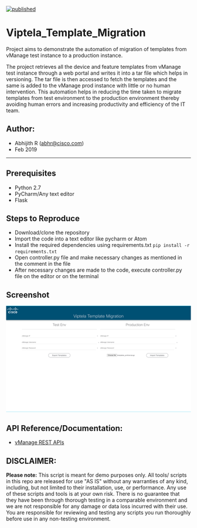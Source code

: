 [![published](https://static.production.devnetcloud.com/codeexchange/assets/images/devnet-published.svg)](https://developer.cisco.com/codeexchange/github/repo/gve-sw/Viptela_Template_Migration-master)

# Viptela_Template_Migration
Project aims to demonstrate the automation of migration of templates from vManage test instance to a production instance.

The project retrieves all the device and feature templates from vManage test instance through a web portal and writes it into a tar file which helps in versioning. The tar file is then accessed to fetch the templates and the same is added to the vManage prod instance with little or no human intervention. This automation helps in reducing the time taken to migrate templates from test environment to the production environment thereby avoiding human errors and increasing productivity and efficiency of the IT team.

## Author:

* Abhijith R (abhr@cisco.com)
*  Feb 2019
***

## Prerequisites
* Python 2.7
* PyCharm/Any text editor
* Flask

## Steps to Reproduce
* Download/clone the repository
* Import the code into a text editor like pycharm or Atom
* Install the required dependencies using requirements.txt ```pip install -r requirements.txt```
* Open controller.py file and make necessary changes as mentioned in the comment in the file
* After necessary changes are made to the code, execute controller.py file on the editor or on the terminal


## Screenshot

![alt text](https://github.com/Abhijith-R/Viptela_Template_Migration-master/blob/master/viptela_template_migration.png)


## API Reference/Documentation:
* [vManage REST APIs](https://sdwan-docs.cisco.com/Product_Documentation/Command_Reference/vManage_REST_APIs/vManage_REST_APIs_Overview)

## DISCLAIMER:
<b>Please note:</b> This script is meant for demo purposes only. All tools/ scripts in this repo are released for use "AS IS" without any warranties of any kind, including, but not limited to their installation, use, or performance. Any use of these scripts and tools is at your own risk. There is no guarantee that they have been through thorough testing in a comparable environment and we are not responsible for any damage or data loss incurred with their use.
You are responsible for reviewing and testing any scripts you run thoroughly before use in any non-testing environment.

